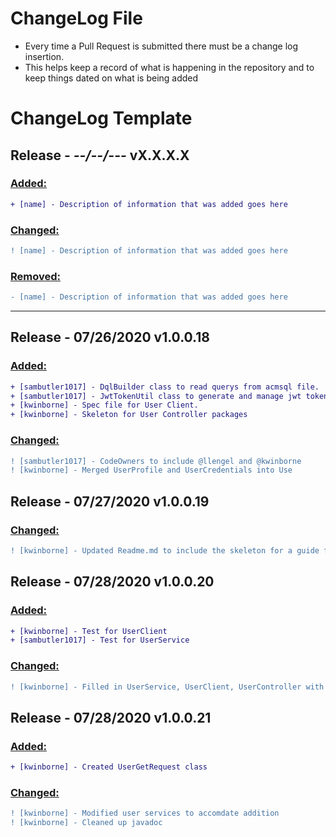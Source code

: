 # ChangeLog File
- Every time a Pull Request is submitted there must be a change log insertion. 
- This helps keep a record of what is happening in the repository and to keep things dated on what is being added

# ChangeLog Template

## Release - _--/--/---_ vX.X.X.X
   ### <ins>Added:</ins>
   ```diff
   + [name] - Description of information that was added goes here
   ```

   ### <ins>Changed:</ins>
   ```diff
   ! [name] - Description of information that was added goes here
   ```

   ### <ins>Removed:</ins>
   ```diff
   - [name] - Description of information that was added goes here
   ```
---
## Release - 07/26/2020 v1.0.0.18
   ### <ins>Added:</ins>
   ```diff
   + [sambutler1017] - DqlBuilder class to read querys from acmsql file.
   + [sambutler1017] - JwtTokenUtil class to generate and manage jwt tokens.
   + [kwinborne] - Spec file for User Client.
   + [kwinborne] - Skeleton for User Controller packages
   ```
   
   ### <ins>Changed:</ins>
   ```diff
   ! [sambutler1017] - CodeOwners to include @llengel and @kwinborne
   ! [kwinborne] - Merged UserProfile and UserCredentials into Use
   ```
## Release - 07/27/2020 v1.0.0.19
   ### <ins>Changed:</ins>
   ```diff
   ! [kwinborne] - Updated Readme.md to include the skeleton for a guide for beginners
   ```
## Release - 07/28/2020 v1.0.0.20
   ### <ins>Added:</ins>
   ```diff
   + [kwinborne] - Test for UserClient
   + [sambutler1017] - Test for UserService
   ```
   ### <ins>Changed:</ins>
   ```diff
   ! [kwinborne] - Filled in UserService, UserClient, UserController with appropriate methods
   ```
## Release - 07/28/2020 v1.0.0.21
   ### <ins>Added:</ins>
   ```diff
   + [kwinborne] - Created UserGetRequest class
   ```
   ### <ins>Changed:</ins>
   ```diff
   ! [kwinborne] - Modified user services to accomdate addition
   ! [kwinborne] - Cleaned up javadoc
   ```
